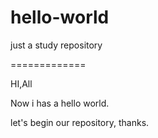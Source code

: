 # hello-world
just a study repository

=============

HI,All

Now i has a hello world.

let's begin our repository, thanks.
